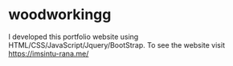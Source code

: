 # woodworkingg
I developed this portfolio website using HTML/CSS/JavaScript/Jquery/BootStrap. To see the website visit https://imsintu-rana.me/

